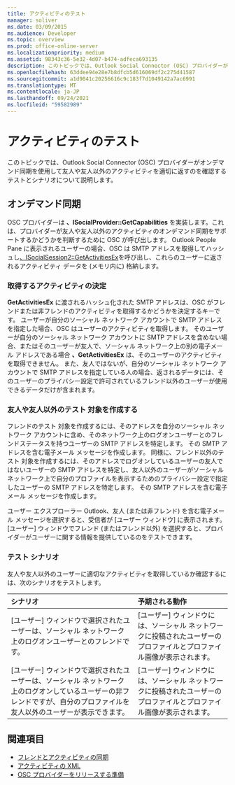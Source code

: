 ```yaml
---
title: アクティビティのテスト
manager: soliver
ms.date: 03/09/2015
ms.audience: Developer
ms.topic: overview
ms.prod: office-online-server
ms.localizationpriority: medium
ms.assetid: 98343c36-5e32-4d07-b474-adfeca693135
description: このトピックでは、Outlook Social Connector (OSC) プロバイダーがオンデマンド同期を使用して友人や友人以外のアクティビティを適切に返すのを確認するテストとシナリオについて説明します。
ms.openlocfilehash: 63ddee94e28e7b8dfcb5d616069df2c275d41587
ms.sourcegitcommit: a1d9041c20256616c9c183f7d1049142a7ac6991
ms.translationtype: MT
ms.contentlocale: ja-JP
ms.lasthandoff: 09/24/2021
ms.locfileid: "59582989"
---
```

# <a name="testing-activities"></a>アクティビティのテスト

このトピックでは、Outlook Social Connector (OSC) プロバイダーがオンデマンド同期を使用して友人や友人以外のアクティビティを適切に返すのを確認するテストとシナリオについて説明します。

<a name="olosc_TestingActivities_OnDemandSync"> </a>

## <a name="on-demand-synchronization"></a>オンデマンド同期

OSC プロバイダーは **、ISocialProvider::GetCapabilities** を実装します。これは、プロバイダーが友人や友人以外のアクティビティのオンデマンド同期をサポートするかどうかを判断するために OSC が呼び出します。 Outlook People Pane に表示されるユーザーの場合、OSC は SMTP アドレスを取得してハッシュし[、ISocialSession2::GetActivitiesEx](isocialsession2-getactivitiesex.md)を呼び出し、これらのユーザーに返されるアクティビティ データを (メモリ内に) 格納します。 
  
### <a name="determining-activities-to-get"></a>取得するアクティビティの決定

**GetActivitiesEx** に渡されるハッシュ化された SMTP アドレスは、OSC がフレンドまたは非フレンドのアクティビティを取得するかどうかを決定するキーです。 ユーザーが自分のソーシャル ネットワーク アカウントで SMTP アドレスを指定した場合、OSC はユーザーのアクティビティを取得します。 そのユーザーが自分のソーシャル ネットワーク アカウントに SMTP アドレスを含めない場合、またはそのユーザーが友人で、ソーシャル ネットワーク上の別の電子メール アドレスである場合 **、GetActivitiesEx** は、そのユーザーのアクティビティを取得できません。 また、友人ではないが、自分のソーシャル ネットワーク アカウントで SMTP アドレスを指定している人の場合、返されるデータには、そのユーザーのプライバシー設定で許可されているフレンド以外のユーザーが使用できるデータだけが含まれます。 
  
### <a name="creating-test-subjects-for-friends-and-non-friends"></a>友人や友人以外のテスト 対象を作成する

フレンドのテスト 対象を作成するには、そのアドレスを自分のソーシャル ネットワーク アカウントに含め、そのネットワーク上のログオンユーザーとのフレンドステータスを持つユーザーの SMTP アドレスを特定します。 その SMTP アドレスを含む電子メール メッセージを作成します。 同様に、フレンド以外のテスト 対象を作成するには、そのアドレスでログオンしているユーザーの友人ではないユーザーの SMTP アドレスを特定し、友人以外のユーザーがソーシャル ネットワーク上で自分のプロファイルを表示するためのプライバシー設定で指定したユーザーの SMTP アドレスを特定します。 その SMTP アドレスを含む電子メール メッセージを作成します。 
  
ユーザー エクスプローラー Outlook、友人 (または非フレンド) を含む電子メール メッセージを選択すると、受信者が [ユーザー ウィンドウ] に表示されます。 [ユーザー] ウィンドウでフレンド (またはフレンド以外) を選択すると、プロバイダーがユーザーに関する情報を提供しているのをテストできます。
  
### <a name="test-scenarios"></a>テスト シナリオ

友人や友人以外のユーザーに適切なアクティビティを取得しているか確認するには、次のシナリオをテストします。
  
|**シナリオ**|**予期される動作**|
|:-----|:-----|
|[ユーザー] ウィンドウで選択されたユーザーは、ソーシャル ネットワーク上のログオンユーザーとのフレンドです。  <br/> |[ユーザー] ウィンドウには、ソーシャル ネットワークに投稿されたユーザーのプロファイルとプロファイル画像が表示されます。  <br/> |
|[ユーザー] ウィンドウで選択されたユーザーは、ソーシャル ネットワーク上のログオンしているユーザーの非フレンドですが、自分のプロファイルを友人以外のユーザーが表示できます。  <br/> |[ユーザー] ウィンドウには、ソーシャル ネットワークに投稿されたユーザーのプロファイルとプロファイル画像が表示されます。  <br/> |
   
## <a name="see-also"></a>関連項目

- [フレンドとアクティビティの同期](synchronizing-friends-and-activities.md)  
- [アクティビティの XML](xml-for-activities.md)
- [OSC プロバイダーをリリースする準備](getting-ready-to-release-an-osc-provider.md)

